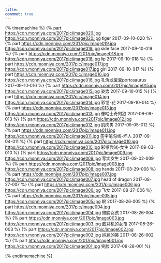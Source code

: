 ```yaml
---
title:  
commmet: true
---
```

  

{% timemachine %}
{% part https://cdn.monniya.com/2017pic/image020.jpg https://cdn.monniya.com/2017pic/image020.jpg tiger 2017-09-10-020 %}
{% part https://cdn.monniya.com/2017pic/image019.jpg https://cdn.monniya.com/2017pic/image019.jpg side face 2017-09-10-019 %}
{% part https://cdn.monniya.com/2017pic/image018.jpg https://cdn.monniya.com/2017pic/image018.jpg lip 2017-09-10-018 %}
{% part https://cdn.monniya.com/2017pic/image017.jpg https://cdn.monniya.com/2017pic/image017.jpg girl 2017-09-10-017 %}
{% part https://cdn.monniya.com/2017pic/image016.jpg https://cdn.monniya.com/2017pic/image016.jpg 孔角龙宝宝portosaurus 2017-09-10-016 %}
{% part https://cdn.monniya.com/2017pic/image015.jpg https://cdn.monniya.com/2017pic/image015.jpg 姿势 2017-09-10-015 %}
{% part https://cdn.monniya.com/2017pic/image014.jpg https://cdn.monniya.com/2017pic/image014.jpg 彩铅-花 2017-09-10-014 %}
{% part https://cdn.monniya.com/2017pic/image013.jpg https://cdn.monniya.com/2017pic/image013.jpg 像哈士奇的狼 2017-09-09-013 %}
{% part https://cdn.monniya.com/2017pic/image012.jpg https://cdn.monniya.com/2017pic/image012.jpg 肌肉男 2017-09-05-012 %}
{% part https://cdn.monniya.com/2017pic/image011.jpg https://cdn.monniya.com/2017pic/image011.jpg 签字笔勾线-坏人 2017-09-04-011 %}
{% part https://cdn.monniya.com/2017pic/image010.jpg https://cdn.monniya.com/2017pic/image010.jpg 彩铅尝试-女生 2017-09-03-010 %}
{% part https://cdn.monniya.com/2017pic/image009.jpg https://cdn.monniya.com/2017pic/image009.jpg 写实女生 2017-09-02-009 %}
{% part https://cdn.monniya.com/2017pic/image008.jpg https://cdn.monniya.com/2017pic/image008.jpg hands 2017-08-29-008 %}
{% part https://cdn.monniya.com/2017pic/image007.jpg https://cdn.monniya.com/2017pic/image007.jpg head of dragon 2017-08-27-007 %}
{% part https://cdn.monniya.com/2017pic/image006.jpg https://cdn.monniya.com/2017pic/image006.jpg 飞女 2017-08-27-006 %}
{% part https://cdn.monniya.com/2017pic/image005.jpg https://cdn.monniya.com/2017pic/image005.jpg 眼 2017-08-26-005 %}
{% part https://cdn.monniya.com/2017pic/image004.jpg https://cdn.monniya.com/2017pic/image004.jpg 翅膀女孩 2017-08-26-004 %}
{% part https://cdn.monniya.com/2017pic/image003.jpg https://cdn.monniya.com/2017pic/image003.jpg 戴耳机的女孩 2017-08-26-003 %}
{% part https://cdn.monniya.com/2017pic/image002.jpg https://cdn.monniya.com/2017pic/image002.jpg 尴尬的笑 2017-08-26-002 %}
{% part https://cdn.monniya.com/2017pic/image001.jpg https://cdn.monniya.com/2017pic/image001.jpg 笑脸 2017-08-26-001 %}

{% endtimemachine %}